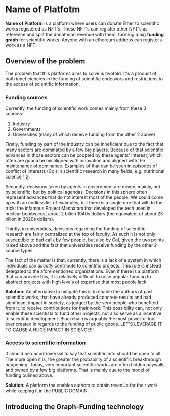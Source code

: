# Name of Platfotm
**Name of Platform** is a platform where users can donate Ether to scientific works registered as NFT's. These NFT's can register other NFT's as reference and split the donatmion revenue with them, forming a big **funding graph** for scientific works. Anyone with an ethereum address can register a work as a NFT.

## Overview of the problem
The problem that this platforms aims to solve is twofold. It's a product of both inneficiencies in the funding of scientific endeavors and restrictions to the access of scientific information.
### Funding sources
Currently, the funding of scientific work comes mainly from these 3 sources:
1. Industry
2. Governments
3. Universities (many of which receive funding from the other 2 above)

Firstly, funding by part of the industry can be inneficient due to the fact that many sectors are dominated by a few big players. Because of that scientific advances in those sectors can be coopted by these agents' interest, which often are gonna be misaligned with innovation and aligned with the maintenance of dominance. Examples of that can be seen in episodes of conflict of interests (CoI) in scientific research in many fields, e.g. nutritional science [1](https://www.cambridge.org/core/journals/public-health-nutrition/article/food-company-sponsorship-of-nutrition-research-and-professional-activities-a-conflict-of-interest/0DC05EE7794D352882D2F089111A0449) [2](https://www.ncbi.nlm.nih.gov/pmc/articles/PMC1764435/).

Secondly, decisions taken by agents in government are driven, mainly, not by scientific, but by political agendas. Decisions in this sphere often represent advances that do not interest most of the people. We could come up with an endless list of examples, but there is a single one that will do the trick: the infamous Project Manhatam that developed the tech used in nuclear bombs cost about 2 bilion 1940s dollars (the equivalent of about 23 bilion in 2020s dollars).

Thirdly, in universities, decisions regarding the funding of scientific research are fairly centralized at the top of faculty. As such it is not only susceptible to bad calls by few people, but also by CoI, given the two points raised above and the fact that universities receive funding by the other 2 source types.

The fact of the matter is that, currently, there is a lack of a system in which individuals can _directly_ contribute to scientific projects. This role is instead delegated to the aforementioned organizations. Even if there is a platform that can provide this, it is relatively difficult to raise popular funding to abstract projects with high levels of expertise that most people lack.

**Solution:** An alternative to mitigate this is to enable the authors of past scientific works, that have already produced concrete results and had significant impact in society, as judged by the very people who benefited from it, to receive contributions for their work. This possibility can, not only enable these scientists to fund other projects, nut also serve as a incentive to scientific development. Blockchain is arguably the most powerful tool ever created in regards to the funding of public goods. LET'S LEVERAGE IT TO CAUSE A HUGE IMPACT IN SCIENCE!!!

### Access to scientific information
It should be uncontroversial to say that scientific info should be open to all. The more open it is, the greater the probability of a scientific breakthrough happening. Today, very important scientific works are often hidden paywalls and owned by a few big platforms. That is mainly due to the model of funding oulined above. 

**Solution:** A platform tha enables authors to obtain revenUe for their work while keeping it in the PUBLIC DOMAIN.

## Introducing the Graph-Funding technology
